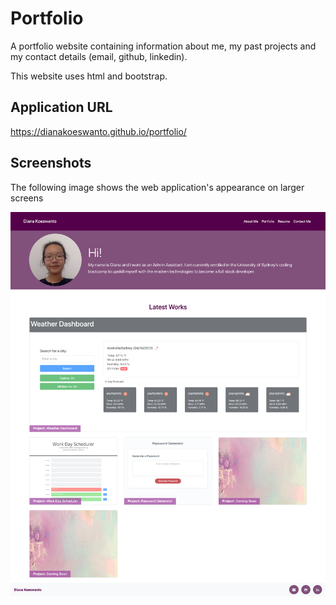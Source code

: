# Portfolio

A portfolio website containing information about me, my past projects and my contact details (email, github, linkedin).

This website uses html and bootstrap.


## Application URL

https://dianakoeswanto.github.io/portfolio/


## Screenshots

The following image shows the web application's appearance on larger screens

![web view](./assets/images/outputs/portfolio_preview.png)

